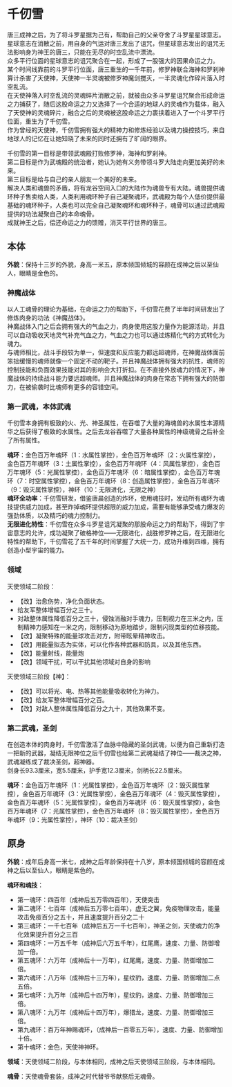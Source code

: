 # 千仞雪

唐三成神之后，为了将斗罗星据为己有，帮助自己的父亲夺舍了斗罗星星球意志。星球意志在消散之前，用自身的气运对唐三发出了诅咒，但星球意志发出的诅咒无法影响身为神王的唐三，只能在无尽的时空乱流中漂流。<br>
众多平行位面的星球意志的诅咒聚合在一起，形成了一股强大的因果命运之力。<br>
某个时间线靠前的斗罗平行位面，唐三重生的一千年前，修罗神联合海神和罗刹神算计杀害了天使神，天使神一半灵魂被修罗神魔剑搅灭，一半灵魂化作碎片落入时空乱流。<br>
在天使神落入时空乱流的灵魂碎片消散之前，就被由众多斗罗星诅咒聚合形成命运之力捕获了，随后这股命运之力又选择了一个合适的地球人的灵魂作为载体，融入了天使神的灵魂碎片，融合之后的灵魂被这股命运之力裹挟着进入了一个斗罗平行位面，重生为了千仞雪。<br>
作为曾经的天使神，千仞雪拥有强大的精神力和修炼经验以及魂力操控技巧，来自地球人的记忆在让她知晓了未来的同时还拥有了旷阔的眼界。

千仞雪的第一目标是带领武魂殿打败修罗神，海神和罗刹神。<br>
第二目标是作为武魂殿的统治者，她认为她有义务带领斗罗大陆走向更加美好的未来。<br>
第三目标是给与自己的亲人朋友一个美好的未来。<br>
解决人类和魂兽的矛盾，将有龙谷空间入口的大陆作为魂兽专有大陆，魂兽提供魂环种子售卖给人类，人类利用魂环种子自己凝聚魂环，武魂殿为每个人低价提供最基础的魂环种子，人类也可以完全自己凝聚魂环和魂环种子，魂骨可以通过武魂殿提供的功法凝聚自己的本命魂骨。<br>
成就神王之后，偿还命运之力的馈赠，消灭平行世界的唐三。

## 本体

**外貌**：保持十三岁的外貌，身高一米五，原本倾国倾城的容颜在成神之后以至仙人，眼睛是金色的。

### 神魔战体

以人工魂骨的理论为基础，在命运之力的帮助下，千仞雪花费了半年时间研发出了修炼肉身的功法《神魔战体》。<br>
神魔战体入门之后会拥有强大的气血之力，肉身使用这股力量作为能源活动，并且可以自动吸收天地灵气补充气血之力，气血之力也可以通过炼精化气的方式转化为魂力。<br>
与魂师相比，战斗手段较为单一，但速度和反应能力都远超魂师，在神魔战体面前笨拙缓慢的魂师就像一个固定不动的靶子。并且神魔战体拥有强大的抗性，魂师的控制技能和负面效果技能对其的影响会大打折扣。在不直接外放魂力的情况下，神魔战体的持续战斗能力要远超魂师。并且神魔战体的肉身在常态下拥有强大的防御力，在被偷袭时比魂师有更多的容错空间。

### 第一武魂，本体武魂

千仞雪本身拥有极致的火、光、神圣属性，在吞噬了大量的海魂兽的水属性本源精华之后获得了极致的水属性。之后去龙谷吞噬了大量各种属性的神级魂骨之后补全了所有属性。

**魂环**：金色百万年魂环（1：水属性掌控），金色百万年魂环（2：火属性掌控），金色百万年魂环（3：土属性掌控），金色百万年魂环（4：风属性掌控），金色百万年魂环（5：光属性掌控），金色百万年魂环（6：暗属性掌控），金色百万年魂环（7：时空属性掌控），金色百万年魂环（8：创造属性掌控），金色百万年魂环（9：毁灭属性掌控），神环（10：无限进化，无限之神）<br>
**魂环全功率**：千仞雪研发，借鉴唐晨创造的炸环，使用魂技时，发动所有魂环为魂技提供威力加成，甚至炸掉魂环提供超限的威力加成，需要有能够承受魂力爆发的强劲体质，以及精巧的魂力控制力。<br>
**无限进化特性**：千仞雪在众多斗罗星诅咒凝聚的那股命运之力的帮助下，得到了宇宙意志的允许，成功凝聚了破格神位——无限进化，战胜修罗神之后，在无限进化特性的帮助下，千仞雪花了五千年的时间掌握了大统一力，成功升维到四维，拥有创造小型宇宙的能力。

### 领域

天使领域二阶段：
* 【改】治愈伤势，净化负面状态。
* 给友军整体增幅百分之三十。
* 对敌整体属性降低百分之三十，侵蚀消融对手魂力，压制视力在三米之内，压制精神力感知在一米之内，限制移动为原地踏步，限制闪现类型的位移技能。
* 【改】凝聚特殊的能量球攻击对方，附带眩晕精神攻击。
* 【改】用能量拟态为实体，可以化作各种武器和防具，以及其他东西。
* 【改】能量射线，能量炮
* 【改】领域干扰，可以干扰其他领域对自身的影响

天使领域三阶段【神】：
* 【改】可以将光、电、热等其他能量吸收转化为神力。
* 【改】给友军整体增幅百分之百。
* 【改】对敌人整体属性降低百分之九十，其他效果不变。

### 第二武魂，圣剑

在创造本体的肉身时，千仞雪激活了血脉中隐藏的圣剑武魂，以便为自己重新打造一把新的武器，凝结无限神位之后千仞雪也给第二武魂凝结了神位——裁决之神，武魂凝练成了裁决圣剑，超神器。<br>
剑身长93.3厘米，宽5.5厘米，护手宽12.3厘米，剑柄长22.5厘米。

**魂环**：金色百万年魂环（1：光属性掌控），金色百万年魂环（2：毁灭属性掌控），金色百万年魂环（3：光属性掌控），金色百万年魂环（4：毁灭属性掌控），金色百万年魂环（5：光属性掌控），金色百万年魂环（6：毁灭属性掌控），金色百万年魂环（7：光属性掌控），金色百万年魂环（8：毁灭属性掌控），金色百万年魂环（9：光属性掌控），神环（10：裁决圣剑）<br>

## 原身

**外貌**：成年后身高一米七，成神之后年龄保持在十八岁，原本倾国倾城的容颜在成神之后以至仙人，眼睛是紫色的。

**魂环和魂技**：
* 第一魂环：四百年（成神后五万零四百年），天使突击
* 第二魂环：七百年（成神后五万零七百年），虚无之翼，免疫物理攻击，能量攻击免疫百分之五十，并且速度提升百分之二十
* 第三魂环：一千七百年（成神后五万一千七百年），神圣之剑，天使魂力的净化效果提升百分之三百
* 第四魂环：一万五千年（成神后六万五千年），红尾鹰，速度、力量、防御增加一倍。
* 第五魂环：六万年（成神后十一万年），红尾鹰，速度、力量、防御增加二倍。
* 第六魂环：八万年（成神后十三万年），星纹豹，速度、力量、防御增加二点五倍。
* 第七魂环：九万年（成神后十四万年），星纹豹，速度、力量、防御增加三倍。
* 第八魂环：九万年（成神后十四万年），爆猎龙，速度、力量、防御增加三倍。
* 第九魂环：百万年神赐魂环，（成神后一百零五万年），速度、力量、防御增加十倍。
* 第十魂环：金色，天使神神环。

**领域**：天使领域二阶段，与本体相同，成神之后天使领域三阶段，与本体相同。

**魂骨**：天使魂骨套装，成神之时代替爷爷献祭后无魂骨。

